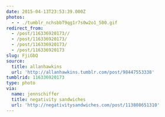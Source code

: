 ```yaml
---
date: 2015-04-13T23:53:39.000Z
photos:
  - - ./tumblr_nchsbbT9qg1r7s0w2o1_500.gif
redirect_from:
  - /post/116336920173//
  - /post/116336920173/
  - /post/116336920173/
  - /post/116336920173
slug: FjiGbQ
source:
  title: allanhawkins
  url: 'http://allanhawkins.tumblr.com/post/98447553338'
tumblrid: 116336920173
type: photo
via:
  name: jennschiffer
  title: negativity sandwiches
  url: 'http://negativitysandwiches.com/post/113808651310'
---
```


